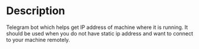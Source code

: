 # Description
Telegram bot which helps get IP address of machine where it is running.
It should be used when you do not have static ip address and want to connect to your machine remotely.
